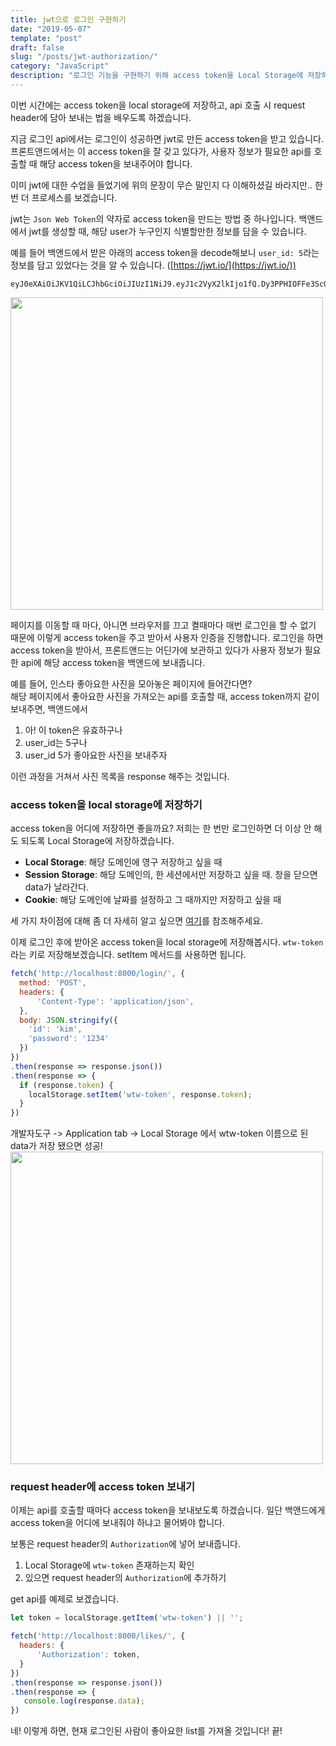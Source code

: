 ```yaml
---
title: jwt으로 로그인 구현하기
date: "2019-05-07"
template: "post"
draft: false
slug: "/posts/jwt-authorization/"
category: "JavaScript"
description: "로그인 기능을 구현하기 위해 access token을 Local Storage에 저장하고 request header에 보내는 방법을 알아봅니다."
---
```


이번 시간에는 access token을 local storage에 저장하고, api 호출 시 request header에 담아 보내는 법을 배우도록 하겠습니다.

지금 로그인 api에서는 로그인이 성공하면 jwt로 만든 access token을 받고 있습니다.
프론트앤드에서는 이 access token을 잘 갖고 있다가, 사용자 정보가 필요한 api를 호출할 때
해당 access token을 보내주어야 합니다.

이미 jwt에 대한 수업을 들었기에 위의 문장이 무슨 말인지 다 이해하셨길 바라지만.. 한 번 더 프로세스를 보겠습니다.

jwt는 `Json Web Token`의 약자로 access token을 만드는 방법 중 하나입니다.
백앤드에서 jwt를 생성할 때, 해당 user가 누구인지 식별할만한 정보를 담을 수 있습니다.

예를 들어 백앤드에서 받은 아래의 access token을 decode해보니 `user_id: 5`라는 정보를 담고 있었다는 것을 알 수 있습니다.
([https://jwt.io/](https://jwt.io/))
```
eyJ0eXAiOiJKV1QiLCJhbGciOiJIUzI1NiJ9.eyJ1c2VyX2lkIjo1fQ.Dy3PPHIOFFe3ScGTb8x3hewItnpOcgC9YDdW7v27XHg
```
<img src="/media/190507-jwt.png" width="500" />

페이지를 이동할 때 마다, 아니면 브라우저를 끄고 켤때마다 매번 로그인을 할 수 없기 때문에 이렇게 access token을 주고 받아서 사용자 인증을 진행합니다.
로그인을 하면 access token을 받아서, 프론트앤드는 어딘가에 보관하고 있다가 사용자 정보가 필요한 api에 해당 access token을 백앤드에 보내줍니다.

예를 들어, 인스타 좋아요한 사진을 모아놓은 페이지에 들어간다면? <br/>
해당 페이지에서 좋아요한 사진을 가져오는 api를 호출할 때, access token까지 같이 보내주면, 백앤드에서
1. 아! 이 token은 유효하구나
2. user_id는 5구나
3. user_id 5가 좋아요한 사진을 보내주자

이런 과정을 거쳐서 사진 목록을 response 해주는 것입니다.

### access token을 local storage에 저장하기
access token을 어디에 저장하면 좋을까요? 저희는 한 번만 로그인하면 더 이상 안 해도 되도록 Local Storage에 저장하겠습니다.

* **Local Storage**: 해당 도메인에 영구 저장하고 싶을 때
* **Session Storage**: 해당 도메인의, 한 세션에서만 저장하고 싶을 때. 창을 닫으면 data가 날라간다.
* **Cookie**: 해당 도메인에 날짜를 설정하고 그 때까지만 저장하고 싶을 때

세 가지 차이점에 대해 좀 더 자세히 알고 싶으면 [여기](https://www.quora.com/What-is-the-difference-between-sessionstorage-localstorage-and-Cookies)를 참조해주세요.

이제 로그인 후에 받아온 access token을 local storage에 저장해봅시다. `wtw-token`라는 키로 저장해보겠습니다. setItem 메서드를 사용하면 됩니다.
```javascript
fetch('http://localhost:8000/login/', {
  method: 'POST',
  headers: {
      'Content-Type': 'application/json',
  },
  body: JSON.stringify({
    'id': 'kim',
    'password': '1234'
  })
})
.then(response => response.json())
.then(response => {
  if (response.token) {
    localStorage.setItem('wtw-token', response.token);
  }
})
```
개발자도구 -> Application tab -> Local Storage 에서 wtw-token 이름으로 된 data가 저장 됐으면 성공!
<img src="/media/190507-local-storage.png" width="500" />

### request header에 access token 보내기
이제는 api를 호출할 때마다 access token을 보내보도록 하겠습니다.
일단 백앤드에게 access token을 어디에 보내줘야 하냐고 물어봐야 합니다.

보통은 request header의 `Authorization`에 넣어 보내줍니다.

1. Local Storage에 `wtw-token` 존재하는지 확인
2. 있으면 request header의 `Authorization`에 추가하기

get api를 예제로 보겠습니다.
```javascript
let token = localStorage.getItem('wtw-token') || '';

fetch('http://localhost:8000/likes/', {
  headers: {
      'Authorization': token,
  }
})
.then(response => response.json())
.then(response => {
   console.log(response.data);
})
```
네! 이렇게 하면, 현재 로그인된 사람이 좋아요한 list를 가져올 것입니다! 끝!
